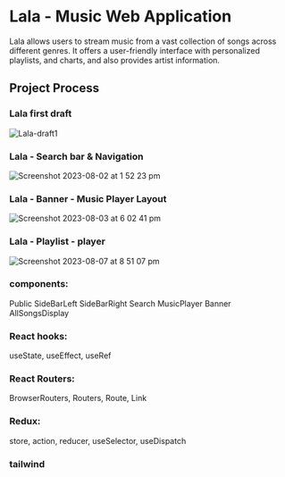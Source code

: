 # Lala - Music Web Application

Lala allows users to stream music from a vast collection of songs across different genres. It offers a user-friendly interface with personalized playlists, and charts, and also provides artist information.

## Project Process

### Lala first draft
![Lala-draft1](https://github.com/CamB102/zing-box-react-project/assets/120146979/f8a66aad-09ee-4007-ad9d-7f8d62fe5286)

### Lala - Search bar & Navigation
![Screenshot 2023-08-02 at 1 52 23 pm](https://github.com/CamB102/zing-box-react-project/assets/120146979/5891b13b-3abc-4280-9404-39f3721336d9)


### Lala - Banner - Music Player Layout
![Screenshot 2023-08-03 at 6 02 41 pm](https://github.com/CamB102/zing-box-react-project/assets/120146979/96f3b45d-cda9-4e7f-b1b1-cca304122382)

### Lala - Playlist - player
![Screenshot 2023-08-07 at 8 51 07 pm](https://github.com/CamB102/Lala-music-app/assets/120146979/865c2734-f05a-4b92-815d-e893a17c8022)

### components: 
Public
SideBarLeft
SideBarRight
Search
MusicPlayer
Banner
AllSongsDisplay

### React hooks:
useState, useEffect, useRef

### React Routers:
BrowserRouters, Routers, Route, Link

### Redux:
store, action, reducer,
useSelector, useDispatch

### tailwind



